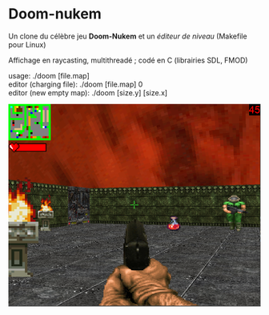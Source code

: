 # Doom-nukem

Un clone du célèbre jeu **Doom-Nukem** et un *éditeur de niveau* (Makefile pour Linux)

Affichage en raycasting, multithreadé ; codé en C (librairies SDL, FMOD)

usage: ./doom [file.map]  
editor (charging file): ./doom [file.map] 0  
editor (new empty map): ./doom [size.y] [size.x]

![Screenshot](https://github.com/BretzelLudique/doom/blob/master/screenshot.png "Screenshot de Doom-Nukem")
